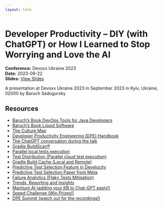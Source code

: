 ```yaml
---
layout: talk
---
```


# Developer Productivity – DIY (with ChatGPT) or How I Learned to Stop Worrying and Love the AI

**Conference:** Devoxx Ukraine 2023  
**Date:** 2023-09-22  
**Slides:** [View Slides](https://drive.google.com/file/d/1oHPDgZoKeG-Pvoaa9D2AxU2qKgKPPMTx/view)  

A presentation at Devoxx Ukraine 2023  in
                    September 2023 in
                    Kyiv, Ukraine, 02000 by 
                    Baruch Sadogursky

## Resources

- [Baruch’s Book DevOps Tools for Java Developers](https://amzn.to/3OWsgTP)
- [Baruch’s Book Liquid Software](https://amzn.to/47AoDug)
- [The Culture Map](https://amzn.to/3OX0Pct)
- [Developer Productivity Engineering (DPE) Handbook](https://gradle.com/developer-productivity-engineering/handbook/)
- [The ChatGPT conversation during the talk](https://chat.openai.com/c/9990c492-61c2-4bde-b6f8-151a54247f59)
- [Gradle BuildScan®](https://scans.gradle.com/)
- [Parallel local tests execution](https://docs.gradle.org/current/userguide/performance.html#parallel_execution)
- [Test Distribution (Parallel cloud test execution)](https://gradle.com/gradle-enterprise-solutions/test-distribution/)
- [Gradle Build Cache (Local and Remote)](https://docs.gradle.org/current/userguide/build_cache.html)
- [Predictive Test Selection Feature in Develocity](https://gradle.com/gradle-enterprise-solutions/predictive-test-selection/)
- [Predictive Test Selection Paper from Meta](https://engineering.fb.com/2018/11/21/developer-tools/predictive-test-selection/)
- [Failure Analytics (Flaky Tests Mitigation)](https://gradle.com/gradle-enterprise-solutions/failure-analytics/)
- [Trends, Reporting and Insights](https://gradle.com/gradle-enterprise-solutions/management-reporting-and-insights/)
- [Mantium AI (adding your KB to Chat-GPT easly!)](https://mantiumai.com/)
- [Speed Challenge (Win Prizes!)](https://gradle.com/gradle-enterprise-solutions/management-reporting-and-insights/)
- [DPE Summit (watch out for the recordings!)](https://dpesummit.com/)

<!-- Source: https://speaking.jbaru.ch/xZvzKQ/developer-productivity-diy-with-chatgpt-or-how-i-learned-to-stop-worrying-and-love-the-ai -->
